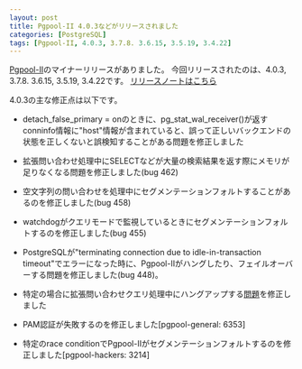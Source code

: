 ```yaml
---
layout: post
title: Pgpool-II 4.0.3などがリリースされました
categories: [PostgreSQL]
tags: [Pgpool-II, 4.0.3, 3.7.8. 3.6.15, 3.5.19, 3.4.22]
---
```


 [Pgpool-II](https://pgpool.net)のマイナーリリースがありました。
今回リリースされたのは、4.0.3, 3.7.8. 3.6.15, 3.5.19, 3.4.22です。
[リリースノートはこちら](http://www.pgpool.net/docs/latest/ja/html/release.html)

4.0.3の主な修正点は以下です。

- detach_false_primary = onのときに、pg_stat_wal_receiver()が返すconninfo情報に"host"情報が含まれていると、誤って正しいバックエンドの状態を正しくないと誤検知することがある問題を修正しました

- 拡張問い合わせ処理中にSELECTなどが大量の検索結果を返す際にメモリが足りなくなる問題を修正しました(bug 462)

- 空文字列の問い合わせを処理中にセグメンテーションフォルトすることがあるのを修正しました(bug 458)

- watchdogがクエリモードで監視しているときにセグメンテーションフォルトするのを修正しました(bug 455)

- PostgreSQLが"terminating connection due to idle-in-transaction timeout"でエラーになった時に、Pgpool-IIがハングしたり、フェイルオーバーする問題を修正しました(bug 448)。

- 特定の場合に拡張問い合わせクエリ処理中にハングアップする[問題](https://www.pgpool.net/pipermail/pgpool-hackers/2018-December/003164.html)を修正しました

- PAM認証が失敗するのを修正しました[pgpool-general: 6353]

- 特定のrace conditionでPgpool-IIがセグメンテーションフォルトするのを修正しました[pgpool-hackers: 3214]
